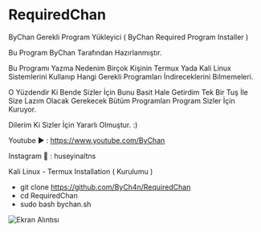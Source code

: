 # RequiredChan

ByChan Gerekli Program Yükleyici ( ByChan Required Program Installer )

Bu Program ByChan Tarafından Hazırlanmıştır.

Bu Programı Yazma Nedenim Birçok Kişinin Termux Yada Kali Linux Sistemlerini Kullanıp Hangi Gerekli Programları İndireceklerini Bilmemeleri.

O Yüzdendir Ki Bende Sizler İçin Bunu Basit Hale Getirdim Tek Bir Tuş İle Size Lazım Olacak Gerekecek Bütüm Programları Program Sizler İçin Kuruyor.

Dilerim Ki Sizler İçin Yararlı Olmuştur. :)

Youtube ▶️ : https://www.youtube.com/ByChan

Instagram 📸 : huseyinaltns

Kali Linux - Termux Installation ( Kurulumu )
- git clone https://github.com/ByCh4n/RequiredChan
- cd RequiredChan
- sudo bash bychan.sh

![Ekran Alıntısı](https://user-images.githubusercontent.com/67187998/87971000-50261180-cacd-11ea-8180-feee888e1f85.PNG)

